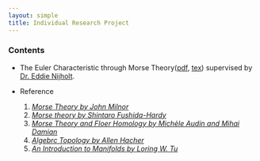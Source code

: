 ```yaml
---
layout: simple
title: Individual Research Project
---
```


### Contents

- The Euler Characteristic through Morse Theory([pdf](/study/Imperial_mathematics/year_1/Individual_Research_Project/Year_1_Project.pdf), [tex](https://github.com/EinHungerkuenstler/MATH40008-Individual-Research-Project-2022-2023-Euler-Character-Through-Morse-Theory)) supervised by [Dr. Eddie Nijholt](https://scholar.google.com/citations?user=xgL0FVIAAAAJ&hl=nl).
- Reference
  
   1. [*Morse Theory by John Milnor*](https://www.maths.ed.ac.uk/~v1ranick/papers/milnmors.pdf)
   2. [*Morse theory by Shintaro Fushida-Hardy*](https://stanford.edu/~sfh/morse.pdf)
   3. [*Morse Theory and Floer Homology by Michèle Audin and Mihai Damian*](https://link.springer.com/book/10.1007/978-1-4471-5496-9)
   4. [*Algebrc Topology by Allen Hacher*](https://pi.math.cornell.edu/~hatcher/AT/AT.pdf)
   5. [*An Introduction to Manifolds by Loring W. Tu*](https://www.springer.com/gp/book/9781441973993)
  
  



